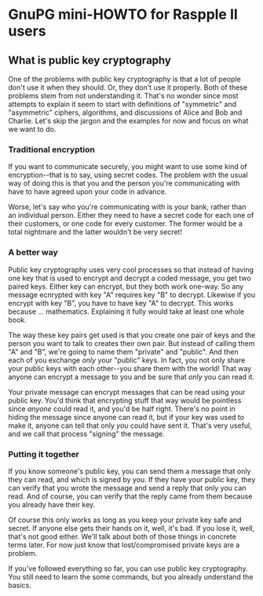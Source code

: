 # GnuPG mini-HOWTO for Raspple II users


## What is public key cryptography

One of the problems with public key cryptography is that a lot of people
don't use it when they should.  Or, they don't use it properly.  Both of
these problems stem from not understanding it.  That's no wonder since most
attempts to explain it seem to start with definitions of "symmetric" and
"asymmetric" ciphers, algorithms, and discussions of Alice and Bob and
Charlie.  Let's skip the jargon and the examples for now and focus on what
we want to do.


### Traditional encryption

If you want to communicate securely, you might want to use some kind of
encryption--that is to say, using secret codes.  The problem with the usual
way of doing this is that you and the person you're communicating with have
to have agreed upon your code in advance.

Worse, let's say who you're communicating with is your bank, rather than an
individual person.  Either they need to have a secret code for each one of
their customers, or one code for every customer.  The former would be a
total nightmare and the latter wouldn't be very secret!


### A better way

Public key cryptography uses very cool processes so that instead of having
one key that is used to encrypt and decrypt a coded message, you get two
paired keys.  Either key can encrypt, but they both work one-way.  So any
message ecnrypted with key "A" requires key "B" to decrypt.  Likewise if you
encrypt with key "B", you have to have key "A" to decrypt.  This works
because ... mathematics.  Explaining it fully would take at least one whole
book.

The way these key pairs get used is that you create one pair of keys and the
person you want to talk to creates their own pair.  But instead of calling
them "A" and "B", we're going to name them "private" and "public".  And then
each of you exchange *only* your "public" keys.  In fact, you not only share
your public keys with each other--you share them with the world!  That way
anyone can encrypt a message to you and be sure that *only* you can read it.

Your private message can encrypt messages that can be read using your public
key.  You'd think that encrypting stuff that way would be pointless since
*anyone* could read it, and you'd be half right.  There's no point in hiding
the message since anyone can read it, but if your key was used to make it,
anyone can tell that only *you* could have sent it.  That's very useful, and
we call that process "signing" the message.


### Putting it together

If you know someone's public key, you can send them a message that only they
can read, and which is signed by you.  If they have your public key, they
can verify that you wrote the message and send a reply that only you can
read.  And of course, you can verify that the reply came from them because
you already have their key.

Of course this only works as long as you keep your private key safe and
secret.  If anyone else gets their hands on it, well, it's bad.  If you lose
it, well, that's not good either.  We'll talk about both of those things in
concrete terms later.  For now just know that lost/compromised private keys
are a problem.

If you've followed everything so far, you can use public key cryptography.
You still need to learn the some commands, but you already understand the
basics.
